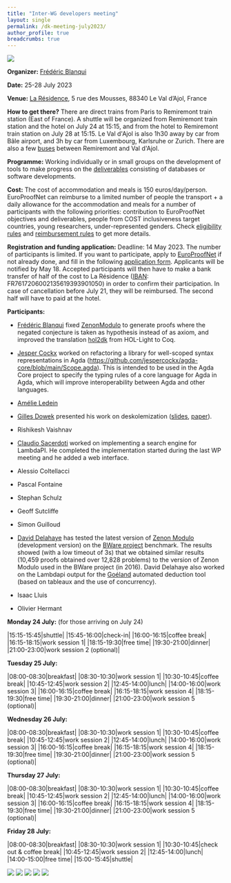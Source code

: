 ```yaml
---
title: "Inter-WG developers meeting"
layout: single
permalink: /dk-meeting-july2023/
author_profile: true
breadcrumbs: true
---
```


<img src="/_pages/WG1/Jul2023/20230726_150641_resized.jpg"/>

**Organizer:** [Frédéric Blanqui](https://blanqui.gitlabpages.inria.fr/)

**Date:** 25-28 July 2023

**Venue:** [La Résidence](https://la-residence.com/), 5 rue des Mousses, 88340 Le Val d’Ajol, France

**How to get there?** There are direct trains from Paris to Remiremont train station (East of France). A shuttle will be organized from Remiremont train station and the hotel on July 24 at 15:15, and from the hotel to Remiremont train station on July 28 at 15:15. Le Val d'Ajol is also 1h30 away by car from Bâle airport, and 3h by car from Luxembourg, Karlsruhe or Zurich. There are also a few [buses](https://www.fluo.eu/ftp/document/ligne6.pdf) between Remiremont and Val d'Ajol.

**Programme:** Working individually or in small groups on the development of tools to make progress on the [deliverables](../deliverables) consisting of databases or software developments.

**Cost:** The cost of accommodation and meals is 150 euros/day/person. EuroProofNet can reimburse to a limited number of people the transport + a daily allowance for the accommodation and meals for a number of participants with the following priorities: contribution to EuroProofNet objectives and deliverables, people from COST inclusiveness target countries, young researchers, under-represented genders. Check [eligibility rules](https://europroofnet.github.io/eligibility/) and [reimbursement rules](https://europroofnet.github.io/reimbursement-rules/) to get more details.

**Registration and funding application:** Deadline: 14 May 2023. The number of participants is limited. If you want to participate, apply to [EuroProofNet](https://e-services.cost.eu/action/CA20111/working-groups/apply) if not already done, and fill in the following [application form](https://forms.gle/xXNP9jneVwhTTFNW6). Applicants will be notified by May 18. Accepted participants will then have to make a bank transfer of half of the cost to La Résidence ([IBAN](./IBAN-Résidence.png): FR7617206002135619393901050) in order to confirm their participation. In case of cancellation before July 21, they will be reimbursed. The second half will have to paid at the hotel.

**Participants:**

* [Frédéric Blanqui](https://blanqui.gitlabpages.inria.fr/) fixed [ZenonModulo](https://github.com/Deducteam/zenon_modulo) to generate proofs where the negated conjecture is taken as hypothesis instead of as axiom, and improved the translation [hol2dk](https://github.com/Deducteam/hol2dk) from HOL-Light to Coq.

* [Jesper Cockx](https://jesper.sikanda.be/) worked on refactoring a library for well-scoped syntax representations in Agda (https://github.com/jespercockx/agda-core/blob/main/Scope.agda). This is intended to be used in the Agda Core project to specify the typing rules of a core language for Agda in Agda, which will improve interoperability between Agda and other languages.

* [Amélie Ledein](https://lmf.cnrs.fr/Perso/AmelieLedein)

* [Gilles Dowek](http://www.lsv.fr/~dowek/) presented his work on deskolemization ([slides](http://www.lsv.fr/~dowek/Slides/skolem.pdf), [paper]({https://arxiv.org/abs/2305.10016)).

* Rishikesh Vaishnav

* [Claudio Sacerdoti](https://www.unibo.it/sitoweb/claudio.sacerdoticoen) worked on implementing a search engine for LambdaPI. He completed the implementation started during the last WP meeting and he added a web interface.

* Alessio Coltellacci

* Pascal Fontaine

* Stephan Schulz

* Geoff Sutcliffe

* Simon Guilloud

* [David Delahaye](https://www.lirmm.fr/~delahaye/) has tested the latest version of [Zenon Modulo](https://github.com/Deducteam/zenon_modulo) (development version) on the [BWare project](http://bware.lri.fr/) benchmark. The results showed (with a low timeout of 3s) that we obtained similar results (10,459 proofs obtained over 12,828 problems) to the version of Zenon Modulo used in the BWare project (in 2016). David Delahaye also worked on the Lambdapi output for the [Goéland](https://github.com/GoelandProver/Goeland/) automated deduction tool (based on tableaux and the use of concurrency).

* Isaac Lluis

* Olivier Hermant

**Monday 24 July:** (for those arriving on July 24)

|15:15-15:45|shuttle|
|15:45-16:00|check-in|
|16:00-16:15|coffee break|
|16:15-18:15|work session 1|
|18:15-19:30|free time|
|19:30-21:00|dinner|
|21:00-23:00|work session 2 (optional)|

**Tuesday 25 July:**

|08:00-08:30|breakfast|
|08:30-10:30|work session 1|
|10:30-10:45|coffee break|
|10:45-12:45|work session 2|
|12:45-14:00|lunch|
|14:00-16:00|work session 3|
|16:00-16:15|coffee break|
|16:15-18:15|work session 4|
|18:15-19:30|free time|
|19:30-21:00|dinner|
|21:00-23:00|work session 5 (optional)|

**Wednesday 26 July:**

|08:00-08:30|breakfast|
|08:30-10:30|work session 1|
|10:30-10:45|coffee break|
|10:45-12:45|work session 2|
|12:45-14:00|lunch|
|14:00-16:00|work session 3|
|16:00-16:15|coffee break|
|16:15-18:15|work session 4|
|18:15-19:30|free time|
|19:30-21:00|dinner|
|21:00-23:00|work session 5 (optional)|

**Thursday 27 July:**

|08:00-08:30|breakfast|
|08:30-10:30|work session 1|
|10:30-10:45|coffee break|
|10:45-12:45|work session 2|
|12:45-14:00|lunch|
|14:00-16:00|work session 3|
|16:00-16:15|coffee break|
|16:15-18:15|work session 4|
|18:15-19:30|free time|
|19:30-21:00|dinner|
|21:00-23:00|work session 5 (optional)|

**Friday 28 July:**

|08:00-08:30|breakfast|
|08:30-10:30|work session 1|
|10:30-10:45|check out & coffee break|
|10:45-12:45|work session 2|
|12:45-14:00|lunch|
|14:00-15:00|free time|
|15:00-15:45|shuttle|

<img src="/_pages/WG1/Jul2023/20230727_113125_resized.jpg"/>
<img src="/_pages/WG1/Jul2023/20230727_093108_resized.jpg"/>
<img src="/_pages/WG1/Jul2023/20230727_093043_resized.jpg"/>
<img src="/_pages/WG1/Jul2023/20230727_093153_resized.jpg"/>
<img src="/_pages/WG1/Jul2023/20230727_093100_resized.jpg"/>
